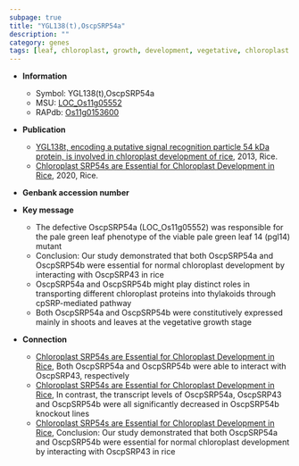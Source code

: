 ```yaml
---
subpage: true
title: "YGL138(t),OscpSRP54a"
description: ""
category: genes
tags: [leaf, chloroplast, growth, development, vegetative, chloroplast development]
---
```


* **Information**  
    + Symbol: YGL138(t),OscpSRP54a  
    + MSU: [LOC_Os11g05552](http://rice.plantbiology.msu.edu/cgi-bin/ORF_infopage.cgi?orf=LOC_Os11g05552)  
    + RAPdb: [Os11g0153600](http://rapdb.dna.affrc.go.jp/viewer/gbrowse_details/irgsp1?name=Os11g0153600)  

* **Publication**  
    + [YGL138t, encoding a putative signal recognition particle 54 kDa protein, is involved in chloroplast development of rice](http://www.ncbi.nlm.nih.gov/pubmed?term=YGL138t,+encoding+a+putative+signal+recognition+particle+54+kDa+protein,+is+involved+in+chloroplast+development+of+rice%5BTitle%5D), 2013, Rice.
    + [Chloroplast SRP54s are Essential for Chloroplast Development in Rice](http://www.ncbi.nlm.nih.gov/pubmed?term=Chloroplast+SRP54s+are+Essential+for+Chloroplast+Development+in+Rice%5BTitle%5D), 2020, Rice.

* **Genbank accession number**  

* **Key message**  
    + The defective OscpSRP54a (LOC_Os11g05552) was responsible for the pale green leaf phenotype of the viable pale green leaf 14 (pgl14) mutant
    + Conclusion: Our study demonstrated that both OscpSRP54a and OscpSRP54b were essential for normal chloroplast development by interacting with OscpSRP43 in rice
    + OscpSRP54a and OscpSRP54b might play distinct roles in transporting different chloroplast proteins into thylakoids through cpSRP-mediated pathway
    + Both OscpSRP54a and OscpSRP54b were constitutively expressed mainly in shoots and leaves at the vegetative growth stage

* **Connection**  
    + [Chloroplast SRP54s are Essential for Chloroplast Development in Rice](http://www.ncbi.nlm.nih.gov/pubmed?term=Chloroplast+SRP54s+are+Essential+for+Chloroplast+Development+in+Rice%5BTitle%5D),  Both OscpSRP54a and OscpSRP54b were able to interact with OscpSRP43, respectively
    + [Chloroplast SRP54s are Essential for Chloroplast Development in Rice](http://www.ncbi.nlm.nih.gov/pubmed?term=Chloroplast+SRP54s+are+Essential+for+Chloroplast+Development+in+Rice%5BTitle%5D),  In contrast, the transcript levels of OscpSRP54a, OscpSRP43 and OscpSRP54b were all significantly decreased in OscpSRP54b knockout lines
    + [Chloroplast SRP54s are Essential for Chloroplast Development in Rice](http://www.ncbi.nlm.nih.gov/pubmed?term=Chloroplast+SRP54s+are+Essential+for+Chloroplast+Development+in+Rice%5BTitle%5D),   Conclusion: Our study demonstrated that both OscpSRP54a and OscpSRP54b were essential for normal chloroplast development by interacting with OscpSRP43 in rice




